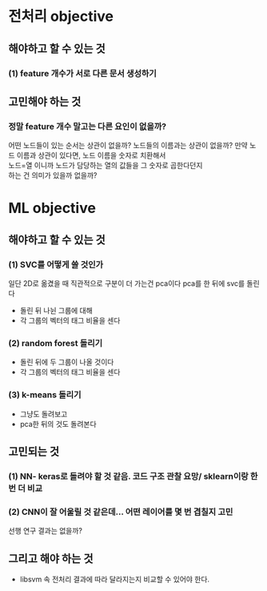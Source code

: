 # 전처리 objective
## 해야하고 할 수 있는 것
### (1) feature 개수가 서로 다른 문서 생성하기

## 고민해야 하는 것 
### 정말 feature 개수 말고는 다른 요인이 없을까?
어떤 노드들이 있는 순서는 상관이 없을까?
노드들의 이름과는 상관이 없을까?
만약 노드 이름과 상관이 있다면, 노드 이름을 숫자로 치환해서<br>
노드=열 이니까 노드가 담당하는 열의 값들을 그 숫자로 곱한다던지<br>
하는 건 의미가 있을까 없을까?

# ML objective

## 해야하고 할 수 있는 것
### (1) SVC를 어떻게 쓸 것인가
일단 2D로 옮겼을 때 직관적으로 구분이 더 가는건 pca이다
pca를 한 뒤에 svc를 돌린다
- 돌린 뒤 나뉜 그룹에 대해
-   각 그룹의 벡터의 태그 비율을 센다

### (2) random forest 돌리기
- 돌린 뒤에 두 그룹이 나올 것이다
- 각 그룹의 벡터의 태그 비율을 센다

### (3) k-means 돌리기 
- 그냥도 돌려보고
- pca한 뒤의 것도 돌려본다

## 고민되는 것
### (1) NN- keras로 돌려야 할 것 같음. 코드 구조 관찰 요망/ sklearn이랑 한번 더 비교
### (2) CNN이 잘 어울릴 것 같은데... 어떤 레이어를 몇 번 겹칠지 고민
선행 연구 결과는 없을까?


## 그리고 해야 하는 것
- libsvm 속 전처리 결과에 따라 달라지는지 비교할 수 있어야 한다. 
 
